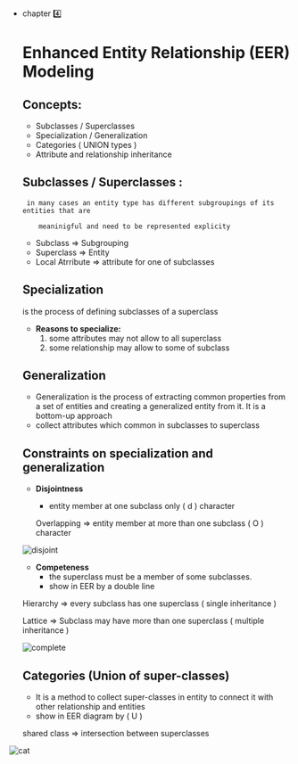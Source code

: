 
- chapter 4️⃣
    
    # Enhanced Entity Relationship (EER) Modeling
    
    ## Concepts:
    
    - Subclasses / Superclasses
    - Specialization / Generalization
    - Categories ( UNION types )
    - Attribute and relationship inheritance
    
    ## Subclasses / Superclasses :
    
       in many cases an entity type has different subgroupings of its entities that are  
    
          meaninigful and need to be represented explicity
    
    - Subclass ⇒ Subgrouping
    - Superclass ⇒ Entity
    - Local Atrribute ⇒ attribute for one of subclasses
    
    ## Specialization
    
    is the process of defining subclasses of a superclass
    
    - **Reasons to specialize:**
        1. some attributes may not allow to all superclass
        2. some relationship may allow to some of subclass
    
    ## Generalization
    
    - Generalization is the process of extracting common properties from a set of entities and creating a generalized entity from it. It is a bottom-up approach
    - collect attributes which common in subclasses to superclass
    
    ## Constraints on specialization and generalization
    
    - **Disjointness**
        - entity member at one subclass only ( d ) character
        
        Overlapping ⇒ entity member at more than one subclass ( O ) character
        
     ![disjoint](https://github.com/user-attachments/assets/c22ac257-8780-47e6-9ad8-e844847941f3)
        
    - **Competeness**
        - the superclass must be a member of some subclasses.
        - show in EER by a double line
    
    Hierarchy ⇒ every subclass has one superclass ( single inheritance )
    
    Lattice ⇒ Subclass may have more than one superclass ( multiple inheritance )
    
   ![complete](https://github.com/user-attachments/assets/ec30382f-70f7-4c90-8f49-1381e53081fb)
    
    ## Categories (Union of super-classes)
    
    - It is a method to collect super-classes in entity to connect it with other relationship and entities
    - show in EER diagram by ( U )
    
    shared class ⇒ intersection between superclasses
    
  

![cat](https://github.com/user-attachments/assets/a34551ba-8a51-46d5-b0a7-11e4ee7890af)

    

